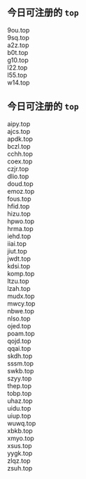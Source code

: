 
## 今日可注册的 `top`
>
9ou.top   
9sq.top   
a2z.top   
b0t.top   
g10.top   
l22.top   
l55.top   
w14.top   


## 今日可注册的 `top`
>
aipy.top   
ajcs.top   
apdk.top   
bczl.top   
cchh.top   
coex.top   
czjr.top   
dlio.top   
doud.top   
emoz.top   
fous.top   
hfid.top   
hizu.top   
hpwo.top   
hrma.top   
iehd.top   
iiai.top   
jiut.top   
jwdt.top   
kdsi.top   
komp.top   
ltzu.top   
lzah.top   
mudx.top   
mwcy.top   
nbwe.top   
nlso.top   
ojed.top   
poam.top   
qojd.top   
qqai.top   
skdh.top   
sssm.top   
swkb.top   
szyy.top   
thep.top   
tobp.top   
uhaz.top   
uidu.top   
uiup.top   
wuwq.top   
xbkb.top   
xmyo.top   
xsus.top   
yygk.top   
zlqz.top   
zsuh.top   

